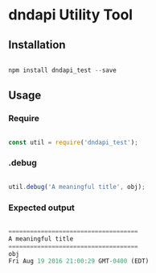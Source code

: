 # dndapi Utility Tool

## Installation

``` javascript

npm install dndapi_test --save

```

## Usage

### Require

``` javascript

const util = require('dndapi_test');

```

### .debug

``` javascript

util.debug('A meaningful title', obj);

```

### Expected output

``` javascript

====================================
A meaningful title
====================================
obj
Fri Aug 19 2016 21:00:29 GMT-0400 (EDT)

```
